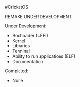 #CricketOS

REMAKE UNDER DEVELOPMENT

Under Development:
- Bootloader (UEFI)
- Kernel
- Libraries 
- Terminal 
- Ability to run applications (ELF)
- Documentation

Completed:
- None